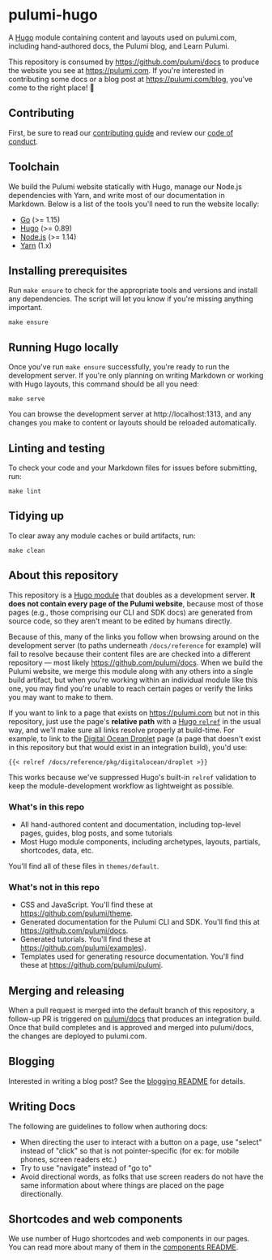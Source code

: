 # pulumi-hugo

A [Hugo](https://gohugo.io) module containing content and layouts used on pulumi.com, including hand-authored docs, the Pulumi blog, and Learn Pulumi.

This repository is consumed by https://github.com/pulumi/docs to produce the website you see at https://pulumi.com. If you're interested in contributing some docs or a blog post at https://pulumi.com/blog, you've come to the right place! 🙌

## Contributing

First, be sure to read our [contributing guide](CONTRIBUTING.md) and review our [code of conduct](CODE_OF_CONDUCT.md).

## Toolchain

We build the Pulumi website statically with Hugo, manage our Node.js dependencies with Yarn, and write most of our documentation in Markdown. Below is a list of the tools you'll need to run the website locally:

* [Go](https://golang.org/) (>= 1.15)
* [Hugo](https://gohugo.io) (>= 0.89)
* [Node.js](https://nodejs.org/en/) (>= 1.14)
* [Yarn](https://classic.yarnpkg.com/en/) (1.x)

## Installing prerequisites

Run `make ensure` to check for the appropriate tools and versions and install any dependencies. The script will let you know if you're missing anything important.

```
make ensure
```

## Running Hugo locally

Once you've run `make ensure` successfully, you're ready to run the development server. If you're only planning on writing Markdown or working with Hugo layouts, this command should be all you need:

```
make serve
```

You can browse the development server at http://localhost:1313, and any changes you make to content or layouts should be reloaded automatically.

## Linting and testing

To check your code and your Markdown files for issues before submitting, run:

```
make lint
```

## Tidying up

To clear away any module caches or build artifacts, run:

```
make clean
```

## About this repository

This repository is a [Hugo module](https://gohugo.io/hugo-modules/) that doubles as a development server. **It does not contain every page of the Pulumi website**, because most of those pages (e.g., those comprising our CLI and SDK docs) are generated from source code, so they aren't meant to be edited by humans directly.

Because of this, many of the links you follow when browsing around on the development server (to paths underneath `/docs/reference` for example) will fail to resolve because their content files are are checked into a different repository &mdash; most likely https://github.com/pulumi/docs. When we build the Pulumi website, we merge this module along with any others into a single build artifact, but when you're working within an individual module like this one, you may find you're unable to reach certain pages or verify the links you may want to make to them.

If you want to link to a page that exists on https://pulumi.com but not in this repository, just use the page's **relative path** with a [Hugo `relref`](https://gohugo.io/content-management/shortcodes/#ref-and-relref) in the usual way, and we'll make sure all links resolve properly at build-time. For example, to link to the [Digital Ocean Droplet](https://www.pulumi.com/docs/reference/pkg/digitalocean/droplet/) page (a page that doesn't exist in this repository but that would exist in an integration build), you'd use:

```
{{< relref /docs/reference/pkg/digitalocean/droplet >}}
```

This works because we've suppressed Hugo's built-in `relref` validation to keep the module-development workflow as lightweight as possible.

### What's in this repo

* All hand-authored content and documentation, including top-level pages, guides, blog posts, and some tutorials
* Most Hugo module components, including archetypes, layouts, partials, shortcodes, data, etc.

You'll find all of these files in `themes/default`.

### What's not in this repo

* CSS and JavaScript. You'll find these at https://github.com/pulumi/theme.
* Generated documentation for the Pulumi CLI and SDK. You'll find this at https://github.com/pulumi/docs.
* Generated tutorials. You'll find these at https://github.com/pulumi/examples).
* Templates used for generating resource documentation. You'll find these at https://github.com/pulumi/pulumi.

## Merging and releasing

When a pull request is merged into the default branch of this repository, a follow-up PR is triggered on [pulumi/docs](https://github.com/pulumi/docs) that produces an integration build. Once that build completes and is approved and merged into pulumi/docs, the changes are deployed to pulumi.com.

## Blogging

Interested in writing a blog post? See the [blogging README](BLOGGING.md) for details.

## Writing Docs

The following are guidelines to follow when authoring docs:

* When directing the user to interact with a button on a page, use "select" instead of "click" so that is not
  pointer-specific (for ex: for mobile phones, screen readers etc.)
* Try to use "navigate" instead of "go to"
* Avoid directional words, as folks that use screen readers do not have the same information about where things are
  placed on the page directionally.

## Shortcodes and web components

We use number of Hugo shortcodes and web components in our pages. You can read more about many of them in the [components README](themes/default/components).
